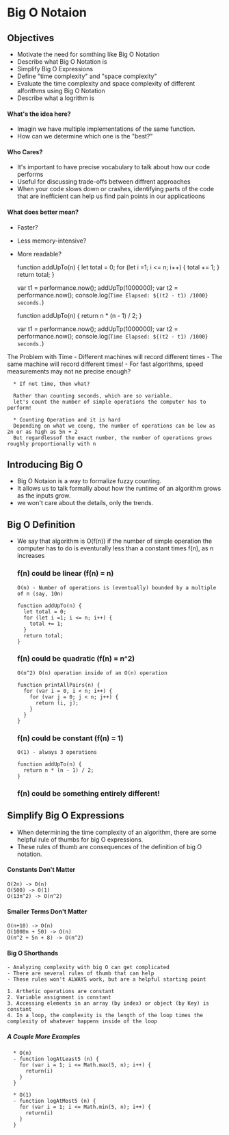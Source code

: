 # Big O Notaion

## Objectives

- Motivate the need for somthing like Big O Notation
- Describe what Big O Notation is
- Simplify Big O Expressions
- Define "time complexity" and "space complexity"
- Evaluate the time complexity and space complexity of different alforithms using Big O Notation
- Describe what a logrithm is

#### What's the idea here?

- Imagin we have multiple implementations of the same function.
- How can we determine which one is the "best?"

#### Who Cares?

- It's important to have precise vocabulary to talk about how our code performs
- Useful for discussing trade-offs between diffrent approaches
- When your code slows down or crashes, identifying parts of the code that are inefficient can help us find pain points in our applicatioons

#### What does better mean?

- Faster?
- Less memory-intensive?
- More readable?

  function addUpTo(n) {
  let total = 0;
  for (let i =1; i <= n; i++) {
  total += 1;
  }
  return total;
  }

  var t1 = performance.now();
  addUpTp(1000000);
  var t2 = performance.now();
  console.log(`Time Elapsed: ${(t2 - t1) /1000} seconds.`)

  function addUpTo(n) {
  return n \* (n - 1) / 2;
  }

  var t1 = performance.now();
  addUpTp(1000000);
  var t2 = performance.now();
  console.log(`Time Elapsed: ${(t2 - t1) /1000} seconds.`)

The Problem with Time - Different machines will record different times - The same machine will record different times! - For fast algorithms, speed measurements may not ne precise enough?

      * If not time, then what?

      Rather than counting seconds, which are so variable.
      let's count the number of simple operations the computer has to perform!

      * Counting Operation and it is hard
      Depending on what we coung, the number of operations can be low as 2n or as high as 5n + 2
      But regardlessof the exact number, the number of operations grows roughly proportionally with n

## Introducing Big O

- Big O Notaion is a way to formalize fuzzy counting.
- It allows us to talk formally about how the runtime of an algorithm grows as the inputs grow.
- we won't care about the details, only the trends.

## Big O Definition

- We say that algorithm is O(f(n)) if the number of simple operation the computer has to do is eventurally less than a constant times f(n), as n increases

  ### f(n) could be linear (f(n) = n)

      O(n) - Number of operations is (eventually) bounded by a multiple of n (say, 10n)

      function addUpTo(n) {
        let total = 0;
        for (let i =1; i <= n; i++) {
          total += 1;
        }
        return total;
      }

  ### f(n) could be quadratic (f(n) = n^2)

      O(n^2) O(n) operation inside of an O(n) operation

      function printAllPairs(n) {
        for (var i = 0, i < n; i++) {
          for (var j = 0; j < n; j++) {
            return (i, j);
          }
        }
      }

  ### f(n) could be constant (f(n) = 1)

      O(1) - always 3 operations

      function addUpTo(n) {
        return n * (n - 1) / 2;
      }

  ### f(n) could be something entirely different!

## Simplify Big O Expressions

- When determining the time complexity of an algorithm, there are some helpful rule of thumbs for big O expressions.
- These rules of thumb are consequences of the definition of big O notation.

#### Constants Don't Matter

    O(2n) -> O(n)
    O(500) -> O(1)
    O(13n^2) -> O(n^2)

#### Smaller Terms Don't Matter

    O(n+10) -> O(n)
    O(1000n + 50) -> O(n)
    O(n^2 + 5n + 8) -> O(n^2)

#### Big O Shorthands

    - Analyzing complexity with big O can get complicated
    - There are several rules of thumb that can help
    - These rules won't ALWAYS work, but are a helpful starting point

    1. Arthetic operations are constant
    2. Variable assignment is constant
    3. Accessing elements in an array (by index) or object (by Key) is constant
    4. In a loop, the complexity is the length of the loop times the complexity of whatever happens inside of the loop

##### A Couple More Examples

      * O(n)
      - function logAtLeast5 (n) {
        for (var i = 1; i <= Math.max(5, n); i++) {
          return(i)
        }
      }

      * O(1)
      - function logAtMost5 (n) {
        for (var i = 1; i <= Math.min(5, n); i++) {
          return(i)
        }
      }
